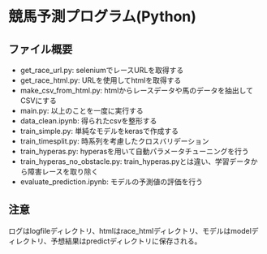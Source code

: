 # 競馬予測プログラム(Python)

## ファイル概要
- get_race_url.py: seleniumでレースURLを取得する
- get_race_html.py: URLを使用してhtmlを取得する
- make_csv_from_html.py: htmlからレースデータや馬のデータを抽出してCSVにする
- main.py: 以上のことを一度に実行する
- data_clean.ipynb: 得られたcsvを整形する
- train_simple.py: 単純なモデルをkerasで作成する
- train_timesplit.py: 時系列を考慮したクロスバリデーション
- train_hyperas.py: hyperasを用いて自動パラメータチューニングを行う
- train_hyperas_no_obstacle.py: train_hyperas.pyとは違い、学習データから障害レースを取り除く
- evaluate_prediction.ipynb: モデルの予測値の評価を行う

## 注意
ログはlogfileディレクトリ、htmlはrace_htmlディレクトリ、モデルはmodelディレクトリ、予想結果はpredictディレクトリに保存される。
